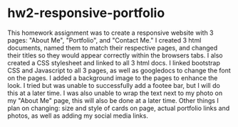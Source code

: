 # hw2-responsive-portfolio

This homework assignment was to create a responsive website with 3 pages: "About Me", "Portfolio", and "Contact Me." I created 3 html documents, named them to match their respective pages, and changed their titles so they would appear correctly within the browsers tabs. I also created a CSS stylesheet and linked to all 3 html docs. I linked bootstrap CSS and Javascript to all 3 pages, as well as googledocs to change the font on the pages.  I added a background image to the pages to enhance the look. I tried but was unable to successfully add a footee bar, but I will do this at a later time. I was also unable to wrap the text next to my photo on my "About Me" page, this will also be done at a later time. Other things I plan on changing: size and style of cards on page, actual portfolio links and photos, as well as adding my social media links. 
